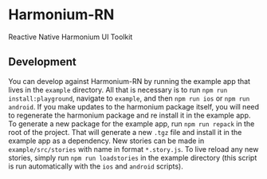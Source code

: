 # Harmonium-RN

Reactive Native Harmonium UI Toolkit

## Development

You can develop against Harmonium-RN by running the example app that lives in the `example` directory. All that is necessary is to run `npm run install:playground`, navigate to `example`, and then `npm run ios` or `npm run android`. If you make updates to the harmonium package itself, you will need to regenerate the harmonium package and re install it in the example app. To generate a new package for the example app, run `npm run repack` in the root of the project. That will generate a new `.tgz` file and install it in the example app as a dependency. New stories can be made in `example/src/stories` with name in format `*.story.js`. To live reload any new stories, simply run `npm run loadstories` in the example directory (this script is run automatically with the `ios` and `android` scripts).